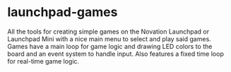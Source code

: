 # launchpad-games
All the tools for creating simple games on the Novation Launchpad or Launchpad Mini with a nice main menu to select and play said games. Games have a main loop for game logic and drawing LED colors to the board and an event system to handle input. Also features a fixed time loop for real-time game logic.
